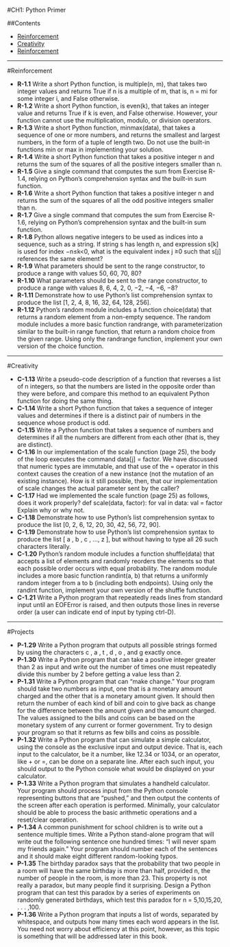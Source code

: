 #CH1: Python Primer

##Contents

- [Reinforcement](#Reinforcement)
- [Creativity](#Creativity)
- [Reinforcement](#Reinforcement)

---
#Reinforcement

- **R-1.1** Write a short Python function, is multiple(n, m), that takes two integer
values and returns True if n is a multiple of m, that is, n = mi for some
integer i, and False otherwise.
- **R-1.2** Write a short Python function, is even(k), that takes an integer value and
returns True if k is even, and False otherwise. However, your function
cannot use the multiplication, modulo, or division operators.
- **R-1.3** Write a short Python function, minmax(data), that takes a sequence of
one or more numbers, and returns the smallest and largest numbers, in the
form of a tuple of length two. Do not use the built-in functions min or
max in implementing your solution.
- **R-1.4** Write a short Python function that takes a positive integer n and returns
the sum of the squares of all the positive integers smaller than n.
- **R-1.5** Give a single command that computes the sum from Exercise R-1.4, relying
on Python’s comprehension syntax and the built-in sum function.
- **R-1.6** Write a short Python function that takes a positive integer n and returns
the sum of the squares of all the odd positive integers smaller than n.
- **R-1.7** Give a single command that computes the sum from Exercise R-1.6, relying
on Python’s comprehension syntax and the built-in sum function.
- **R-1.8** Python allows negative integers to be used as indices into a sequence,
such as a string. If string s has length n, and expression s[k] is used for index
−n≤k<0, what is the equivalent index j ≥0 such that s[j] references
the same element?
- **R-1.9** What parameters should be sent to the range constructor, to produce a
range with values 50, 60, 70, 80?
- **R-1.10** What parameters should be sent to the range constructor, to produce a
range with values 8, 6, 4, 2, 0, −2, −4, −6, −8?
- **R-1.11** Demonstrate how to use Python’s list comprehension syntax to produce
the list [1, 2, 4, 8, 16, 32, 64, 128, 256].
- **R-1.12** Python’s random module includes a function choice(data) that returns a
random element from a non-empty sequence. The random module includes
a more basic function randrange, with parameterization similar to
the built-in range function, that return a random choice from the given
range. Using only the randrange function, implement your own version
of the choice function.

---
#Creativity

- **C-1.13** Write a pseudo-code description of a function that reverses a list of n
integers, so that the numbers are listed in the opposite order than they
were before, and compare this method to an equivalent Python function
for doing the same thing.
- **C-1.14** Write a short Python function that takes a sequence of integer values and
determines if there is a distinct pair of numbers in the sequence whose
product is odd.
- **C-1.15** Write a Python function that takes a sequence of numbers and determines
if all the numbers are different from each other (that is, they are distinct).
- **C-1.16** In our implementation of the scale function (page 25), the body of the loop
executes the command data[j] = factor. We have discussed that numeric
types are immutable, and that use of the = operator in this context causes
the creation of a new instance (not the mutation of an existing instance).
How is it still possible, then, that our implementation of scale changes the
actual parameter sent by the caller?
- **C-1.17** Had we implemented the scale function (page 25) as follows, does it work
properly?
def scale(data, factor):
for val in data:
val = factor
Explain why or why not.
- **C-1.18** Demonstrate how to use Python’s list comprehension syntax to produce
the list [0, 2, 6, 12, 20, 30, 42, 56, 72, 90].
- **C-1.19** Demonstrate how to use Python’s list comprehension syntax to produce
the list [ a , b , c , ..., z ], but without having to type all 26 such
characters literally.
- **C-1.20** Python’s random module includes a function shuffle(data) that accepts a
list of elements and randomly reorders the elements so that each possible
order occurs with equal probability. The random module includes a
more basic function randint(a, b) that returns a uniformly random integer
from a to b (including both endpoints). Using only the randint function,
implement your own version of the shuffle function.
- **C-1.21** Write a Python program that repeatedly reads lines from standard input
until an EOFError is raised, and then outputs those lines in reverse order
(a user can indicate end of input by typing ctrl-D).

---

#Projects

- **P-1.29** Write a Python program that outputs all possible strings formed by using
the characters c , a , t , d , o , and g exactly once.
- **P-1.30** Write a Python program that can take a positive integer greater than 2 as
input and write out the number of times one must repeatedly divide this
number by 2 before getting a value less than 2.
- **P-1.31** Write a Python program that can “make change.” Your program should
take two numbers as input, one that is a monetary amount charged and the
other that is a monetary amount given. It should then return the number
of each kind of bill and coin to give back as change for the difference
between the amount given and the amount charged. The values assigned
to the bills and coins can be based on the monetary system of any current
or former government. Try to design your program so that it returns as
few bills and coins as possible.
- **P-1.32** Write a Python program that can simulate a simple calculator, using the
console as the exclusive input and output device. That is, each input to the
calculator, be it a number, like 12.34 or 1034, or an operator, like + or =,
can be done on a separate line. After each such input, you should output
to the Python console what would be displayed on your calculator.
- **P-1.33** Write a Python program that simulates a handheld calculator. Your program
should process input from the Python console representing buttons
that are “pushed,” and then output the contents of the screen after each operation
is performed. Minimally, your calculator should be able to process
the basic arithmetic operations and a reset/clear operation.
- **P-1.34** A common punishment for school children is to write out a sentence multiple
times. Write a Python stand-alone program that will write out the
following sentence one hundred times: “I will never spam my friends
again.” Your program should number each of the sentences and it should
make eight different random-looking typos.
- **P-1.35** The birthday paradox says that the probability that two people in a room
will have the same birthday is more than half, provided n, the number of
people in the room, is more than 23. This property is not really a paradox,
but many people find it surprising. Design a Python program that can test
this paradox by a series of experiments on randomly generated birthdays,
which test this paradox for n = 5,10,15,20, . . . ,100.
- **P-1.36** Write a Python program that inputs a list of words, separated by whitespace,
and outputs how many times each word appears in the list. You
need not worry about efficiency at this point, however, as this topic is
something that will be addressed later in this book.